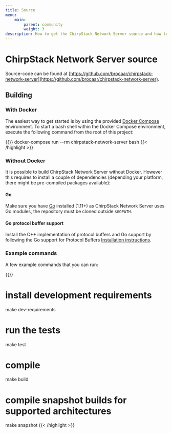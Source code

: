 ```yaml
---
title: Source
menu:
    main:
        parent: community
        weight: 3
description: How to get the ChirpStack Network Server source and how to compile this into an executable binary.
---
```


# ChirpStack Network Server source

Source-code can be found at [https://github.com/brocaar/chirpstack-network-server](https://github.com/brocaar/chirpstack-network-server).

## Building

### With Docker

The easiest way to get started is by using the provided 
[Docker Compose](https://docs.docker.com/compose/) environment. To start a bash
shell within the Docker Compose environment, execute the following command from
the root of this project:

{{<highlight bash>}}
docker-compose run --rm chirpstack-network-server bash
{{< /highlight >}}

### Without Docker

It is possible to build ChirpStack Network Server without Docker. However this requires
to install a couple of dependencies (depending your platform, there might be
pre-compiled packages available):

#### Go

Make sure you have [Go](https://golang.org/) installed (1.11+) as ChirpStack Network Server
uses Go modules, the repository must be cloned outside `$GOPATH`.

#### Go protocol buffer support

Install the C++ implementation of protocol buffers and Go support by following
the Go support for Protocol Buffers [Installation instructions](https://github.com/golang/protobuf).

### Example commands

A few example commands that you can run:

{{<highlight bash>}}
# install development requirements
make dev-requirements

# run the tests
make test

# compile
make build

# compile snapshot builds for supported architectures
make snapshot
{{< /highlight >}}
